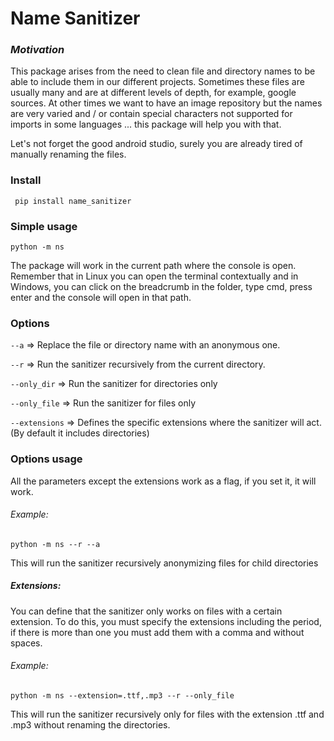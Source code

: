 
# Name Sanitizer

### _Motivation_

This package arises from the need to clean file and directory names to be able to include them in our different projects. Sometimes these files are usually many and are at different levels of depth, for example, google sources.
At other times we want to have an image repository but the names are very varied and / or contain special characters not supported for imports in some languages ... this package will help you with that.

Let's not forget the good android studio, surely you are already tired of manually renaming the files.

### Install
```` pip install name_sanitizer````

### Simple usage
````python -m ns````

The package will work in the current path where the console is open. Remember that in Linux you can open the terminal contextually and in Windows, you can click on the breadcrumb in the folder, type cmd, press enter and the console will open in that path.

### Options

````--a```` => Replace the file or directory name with an anonymous one.

````--r```` => Run the sanitizer recursively from the current directory.

````--only_dir```` => Run the sanitizer for directories only

````--only_file```` => Run the sanitizer for files only

````--extensions```` => Defines the specific extensions where the sanitizer will act. (By default it includes directories)


### Options usage
All the parameters except the extensions work as a flag, if you set it, it will work.

###### Example:

````python -m ns --r --a````

This will run the sanitizer recursively anonymizing files for child directories

##### Extensions: 

You can define that the sanitizer only works on files with a certain extension. To do this, you must specify the extensions including the period, if there is more than one you must add them with a comma and without spaces.

###### Example:

````python -m ns --extension=.ttf,.mp3 --r --only_file````

This will run the sanitizer recursively only for files with the extension .ttf and .mp3 without renaming the directories.
